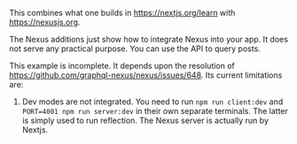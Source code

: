 This combines what one builds in https://nextjs.org/learn with https://nexusjs.org.

The Nexus additions just show how to integrate Nexus into your app. It does not serve any practical purpose. You can use the API to query posts.

This example is incomplete. It depends upon the resolution of https://github.com/graphql-nexus/nexus/issues/648. Its current limitations are:

1. Dev modes are not integrated. You need to run `npm run client:dev` and `PORT=4001 npm run server:dev` in their own separate terminals. The latter is simply used to run reflection. The Nexus server is actually run by Nextjs.
